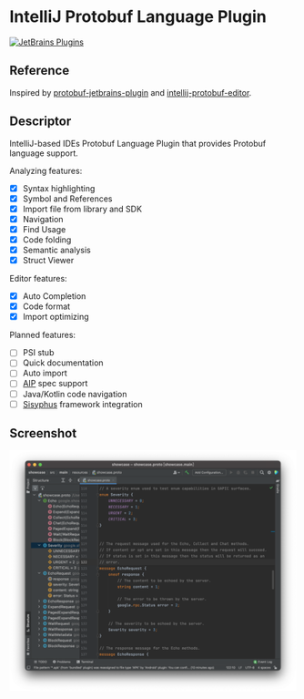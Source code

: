# IntelliJ Protobuf Language Plugin

[![JetBrains Plugins](https://img.shields.io/jetbrains/plugin/v/16422)](https://plugins.jetbrains.com/plugin/16422-protobuf)

## Reference
Inspired by [protobuf-jetbrains-plugin](https://github.com/ksprojects/protobuf-jetbrains-plugin) and [intellij-protobuf-editor](https://github.com/jvolkman/intellij-protobuf-editor).

## Descriptor
<!-- Plugin description -->
IntelliJ-based IDEs Protobuf Language Plugin that provides Protobuf language support.

Analyzing features:
- [x] Syntax highlighting
- [x] Symbol and References
- [x] Import file from library and SDK
- [x] Navigation
- [x] Find Usage
- [x] Code folding
- [x] Semantic analysis
- [x] Struct Viewer

Editor features:
- [x] Auto Completion
- [x] Code format
- [x] Import optimizing
<!-- Plugin description end -->

Planned features:
- [ ] PSI stub
- [ ] Quick documentation
- [ ] Auto import
- [ ] [AIP](https://google.aip.dev/) spec support
- [ ] Java/Kotlin code navigation
- [ ] [Sisyphus](https://github.com/ButterCam/sisyphus) framework integration

## Screenshot

![screenshot](resources/screenshot.png)
